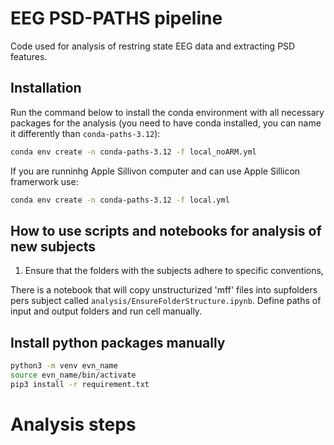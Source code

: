 # EEG PSD-PATHS pipeline

Code  used for analysis of restring state EEG data and extracting PSD features.

## Installation

Run the command below to install the conda environment with all necessary packages for the analysis (you need to have conda installed, you can name it differently than `conda-paths-3.12`):

```bash
conda env create -n conda-paths-3.12 -f local_noARM.yml
```
If you are runninhg Apple Sillivon computer and can use Apple Sillicon framerwork use: 


```bash
conda env create -n conda-paths-3.12 -f local.yml
```




## How to use scripts and notebooks for analysis of new subjects

1. Ensure that the folders with the  subjects adhere to specific conventions, 

There is a notebook that will copy unstructurized 'mff' files into supfolders pers subject called `analysis/EnsureFolderStructure.ipynb`. Define paths of input and output folders and run cell manually.




## Install python packages manually

```bash
python3 -m venv evn_name
source evn_name/bin/activate
pip3 install -r requirement.txt
```

# Analysis steps

